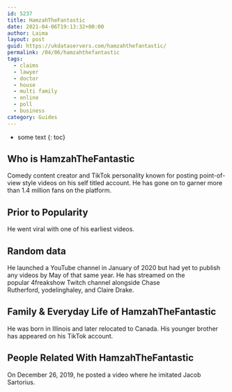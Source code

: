 ```yaml
---
id: 5237
title: HamzahTheFantastic
date: 2021-04-06T19:13:32+00:00
author: Laima
layout: post
guid: https://ukdataservers.com/hamzahthefantastic/
permalink: /04/06/hamzahthefantastic
tags:
  - claims
  - lawyer
  - doctor
  - house
  - multi family
  - online
  - poll
  - business
category: Guides
---
```


* some text
{: toc}


## Who is HamzahTheFantastic
                  
                  
                  
Comedy content creator and TikTok personality known for posting point-of-view style videos on his self titled account. He has gone on to garner more than 1.4 million fans on the platform.
                  
              
            
              
            
                
                
                
## Prior to Popularity
                  
                  
                  
He went viral with one of his earliest videos.
                  
              
            
              
            
                
                
                
## Random data
                  
                  
                  
He launched a YouTube channel in January of 2020 but had yet to publish any videos by May of that same year. He has streamed on the popular 4freakshow Twitch channel alongside Chase Rutherford, yodelinghaley, and Claire Drake.
                  
              
            
              
            
                
                
                
## Family & Everyday Life of HamzahTheFantastic
                  
                  
                  
He was born in Illinois and later relocated to Canada. His younger brother has appeared on his TikTok account.
                  
              
            
              
            
                
                
                
## People Related With HamzahTheFantastic
                  
                  
                  
On December 26, 2019, he posted a video where he imitated Jacob Sartorius. 
                  
              
            
              
            
                
              
            
              
              
            
            
              
            
          
          
          